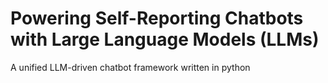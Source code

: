 # Powering Self-Reporting Chatbots with Large Language Models (LLMs)
A unified LLM-driven chatbot framework written in python
